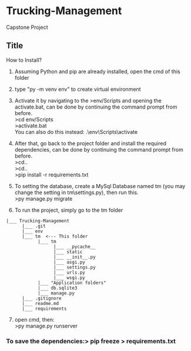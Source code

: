 # Trucking-Management
Capstone Project
## Title
How to Install?

1. Assuming Python and pip are already installed, open the cmd of this folder
2. type "py -m venv env" to create virtual environment
3. Activate it by navigating to the >env/Scripts and opening the activate.bat, can be done by continuing the command prompt from before.
<br>>cd env/Scripts
<br>>activate.bat
<br>You can also do this instead: .\env\Scripts\activate
4. After that, go back to the project folder and install the required dependencies, can be done by continuing the command prompt from before.
<br>>cd..
<br>>cd..
<br>>pip install -r requirements.txt

5. To setting the database, create a MySql Database named tm (you may change the setting in tm\settings.py), then run this.
<br>>py manage.py migrate

6. To run the project, simply go to the tm folder
```
|___ Trucking-Management
      |___ .git
      |___ env
      |___ tm  <--- This folder
            |___ tm
                  |___ __pycache__
                  |___ static
                  |___ __init__.py
                  |___ asgi.py
                  |___ settings.py
                  |___ urls.py
                  |___ wsgi.py
            |___ "Application folders"
            |___ db.sqlite3
            |___ manage.py
      |___ .gitignore
      |___ readme.md
      |___ requirements
```
7. open cmd, then:
<br>>py manage.py runserver

### To save the dependencies:> pip freeze > requirements.txt
